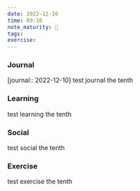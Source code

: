 ```yaml
---
date: 2022-12-10
time: 09:10
note_maturity: 🌱
tags: 
exercise:
---
```


### Journal
[journal:: 2022-12-10] test journal the tenth

### Learning
test learning the tenth

### Social
test social the tenth

### Exercise
test exercise the tenth
